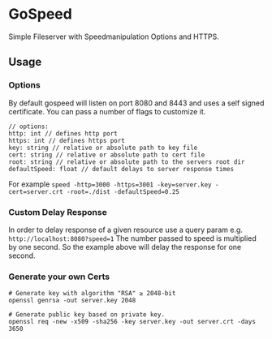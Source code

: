 # GoSpeed

Simple Fileserver with Speedmanipulation Options and HTTPS.

## Usage

### Options

By default gospeed will listen on port 8080 and 8443 and uses a self signed certificate. You can pass a number of flags to customize it.

```
// options:
http: int // defines http port
https: int // defines https port
key: string // relative or absolute path to key file
cert: string // relative or absolute path to cert file
root: string // relative or absolute path to the servers root dir
defaultSpeed: float // default delays to server response times
```

For example `speed -http=3000 -https=3001 -key=server.key -cert=server.crt -root=./dist -defaultSpeed=0.25`

### Custom Delay Response

In order to delay response of a given resource use a query param e.g. `http://localhost:8080?speed=1`
The number passed to speed is multiplied by one second. So the example above will delay the response for one second.

### Generate your own Certs

```
# Generate key with algorithm "RSA" ≥ 2048-bit
openssl genrsa -out server.key 2048

# Generate public key based on private key.
openssl req -new -x509 -sha256 -key server.key -out server.crt -days 3650
```
